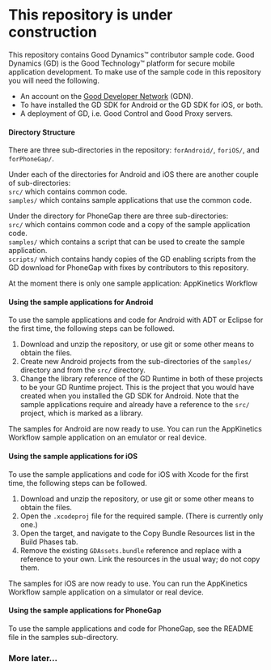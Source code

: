 # This repository is under construction

This repository contains Good Dynamics&trade; contributor sample code. Good Dynamics (GD) is the Good Technology&trade; platform for secure mobile application development. To make use of the sample code in this repository you will need the following.

- An account on the [Good Developer Network](https://developer.good.com) (GDN).
- To have installed the GD SDK for Android or the GD SDK for iOS, or both.
- A deployment of GD, i.e. Good Control and Good Proxy servers.

#### Directory Structure

There are three sub-directories in the repository: `forAndroid/`, `foriOS/`, and `forPhoneGap/`.

Under each of the directories for Android and iOS there are another couple of
sub-directories:  
`src/` which contains common code.  
`samples/` which contains sample applications that use the common code.

Under the directory for PhoneGap there are three sub-directories:  
`src/` which contains common code and a copy of the sample application code.  
`samples/` which contains a script that can be used to create the sample
application.  
`scripts/` which contains handy copies of the GD enabling scripts from the GD
download for PhoneGap with fixes by contributors to this repository.

At the moment there is only one sample application: AppKinetics Workflow

#### Using the sample applications for Android

To use the sample applications and code for Android with ADT or Eclipse for the first time, the following steps can be followed.

1. Download and unzip the repository, or use git or some other means to obtain the files.
1. Create new Android projects from the sub-directories of the `samples/` directory and from the `src/` directory.
1. Change the library reference of the GD Runtime in both of these projects to be your GD Runtime project. This is the project that you would have created when you installed the GD SDK for Android. Note that the sample applications require and already have a reference to the `src/` project, which is marked as a library.

The samples for Android are now ready to use. You can run the AppKinetics Workflow sample application on an emulator or real device.

#### Using the sample applications for iOS

To use the sample applications and code for iOS with Xcode for the first time, the following steps can be followed.

1. Download and unzip the repository, or use git or some other means to obtain the files.
1. Open the `.xcodeproj` file for the required sample. (There is currently only one.)
1. Open the target, and navigate to the Copy Bundle Resources list in the Build Phases tab.
1. Remove the existing `GDAssets.bundle` reference and replace with a reference to your own. Link the resources in the usual way; do not copy them.

The samples for iOS are now ready to use. You can run the AppKinetics Workflow sample application on a simulator or real device.

#### Using the sample applications for PhoneGap

To use the sample applications and code for PhoneGap, see the README file in the
samples sub-directory.

### More later...
